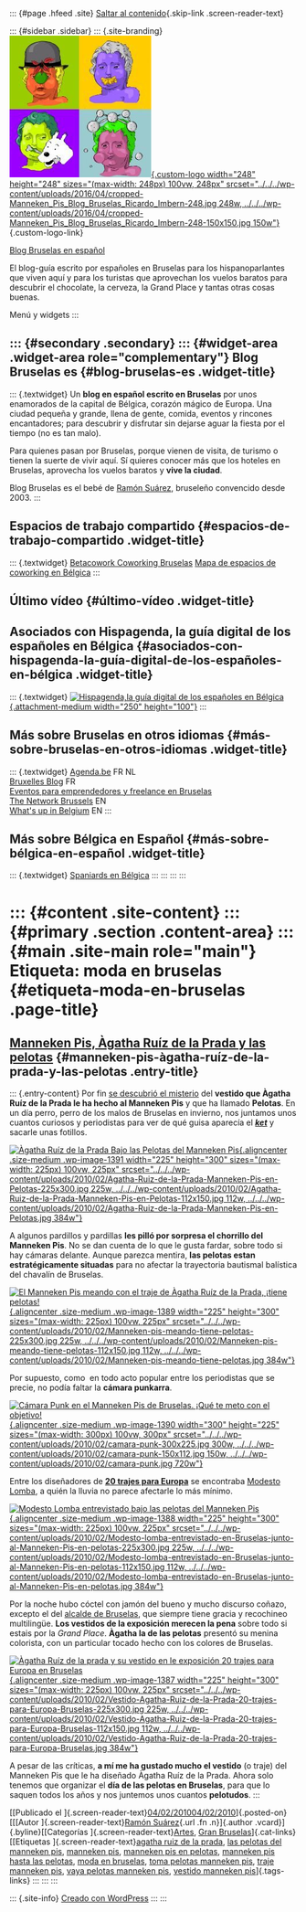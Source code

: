 ::: {#page .hfeed .site}
[Saltar al contenido](index.html#content){.skip-link
.screen-reader-text}

::: {#sidebar .sidebar}
::: {.site-branding}
[![](../../../wp-content/uploads/2016/04/cropped-Manneken_Pis_Blog_Bruselas_Ricardo_Imbern-248.jpg){.custom-logo
width="248" height="248" sizes="(max-width: 248px) 100vw, 248px"
srcset="../../../wp-content/uploads/2016/04/cropped-Manneken_Pis_Blog_Bruselas_Ricardo_Imbern-248.jpg 248w, ../../../wp-content/uploads/2016/04/cropped-Manneken_Pis_Blog_Bruselas_Ricardo_Imbern-248-150x150.jpg 150w"}](../../../index.html){.custom-logo-link}

[Blog Bruselas en español](../../../index.html)

El blog-guía escrito por españoles en Bruselas para los hispanoparlantes
que viven aquí y para los turistas que aprovechan los vuelos baratos
para descubrir el chocolate, la cerveza, la Grand Place y tantas otras
cosas buenas.

Menú y widgets
:::

::: {#secondary .secondary}
::: {#widget-area .widget-area role="complementary"}
Blog Bruselas es {#blog-bruselas-es .widget-title}
----------------

::: {.textwidget}
Un **blog en español escrito en Bruselas** por unos enamorados de la
capital de Bélgica, corazón mágico de Europa. Una ciudad pequeña y
grande, llena de gente, comida, eventos y rincones encantadores; para
descubrir y disfrutar sin dejarse aguar la fiesta por el tiempo (no es
tan malo).

Para quienes pasan por Bruselas, porque vienen de visita, de turismo o
tienen la suerte de vivir aquí. Sí quieres conocer más que los hoteles
en Bruselas, aprovecha los vuelos baratos y **vive la ciudad**.

Blog Bruselas es el bebé de [Ramón Suárez](http://www.ramonsuarez.com),
bruseleño convencido desde 2003.
:::

Espacios de trabajo compartido {#espacios-de-trabajo-compartido .widget-title}
------------------------------

::: {.textwidget}
[Betacowork Coworking Bruselas](http://www.betacowork.com) [Mapa de
espacios de coworking en Bélgica](http://coworkingbelgium.com)
:::

Último vídeo {#último-vídeo .widget-title}
------------

Asociados con Hispagenda, la guía digital de los españoles en Bélgica {#asociados-con-hispagenda-la-guía-digital-de-los-españoles-en-bélgica .widget-title}
---------------------------------------------------------------------

::: {.textwidget}
[![Hispagenda,la guía digital de los españoles en
Bélgica](../../../wp-content/uploads/2010/04/Hispagenda-250px.gif "Hispagenda, la guía digital de los españoles en Bélgica"){.attachment-medium
width="250" height="100"}](http://www.hispagenda.com)
:::

Más sobre Bruselas en otros idiomas {#más-sobre-bruselas-en-otros-idiomas .widget-title}
-----------------------------------

::: {.textwidget}
[Agenda.be](http://www.agenda.be) FR NL\
[Bruxelles Blog](http://www.bxlblog.be/) FR\
[Eventos para emprendedores y freelance en
Bruselas](http://www.betacowork.com/events/)\
[The Network
Brussels](http://groups.yahoo.com/group/TheNetworkBrussels/) EN\
[What\'s up in Belgium](http://www.whatsupin.be/) EN
:::

Más sobre Bélgica en Español {#más-sobre-bélgica-en-español .widget-title}
----------------------------

::: {.textwidget}
[Spaniards en Bélgica](http://www.spaniards.es/paises/belgica)
:::
:::
:::
:::

::: {#content .site-content}
::: {#primary .section .content-area}
::: {#main .site-main role="main"}
Etiqueta: moda en bruselas {#etiqueta-moda-en-bruselas .page-title}
==========================

[Manneken Pis, Àgatha Ruíz de la Prada y las pelotas](../../../index.html?p=1386) {#manneken-pis-àgatha-ruíz-de-la-prada-y-las-pelotas .entry-title}
---------------------------------------------------------------------------------

::: {.entry-content}
Por fin [se descubrió el
misterio](http://www.blogbruselas.com/2010/02/manneken-pis-en-pelotas-por-agatha-ruiz-de-la-prada.html "El chavalín de Bruselas ya está en pelotas y enseñando los kinder")
del **vestido que Àgatha Ruíz de la Prada le ha hecho al Manneken Pis**
y que ha llamado **Pelotas**. En un día perro, perro de los malos de
Bruselas en invierno, nos juntamos unos cuantos curiosos y periodistas
para ver de qué guisa aparecía el
**[*ket*](http://fr.wiktionary.org/wiki/ket "Ket significa chaval")** y
sacarle unas fotillos.

[![Àgatha Ruíz de la Prada Bajo las Pelotas del Manneken
Pis](../../../wp-content/uploads/2010/02/Agatha-Ruiz-de-la-Prada-Manneken-Pis-en-Pelotas-225x300.jpg "Àgatha Ruíz de la Prada Bajo las Pelotas del Manneken Pis"){.aligncenter
.size-medium .wp-image-1391 width="225" height="300"
sizes="(max-width: 225px) 100vw, 225px"
srcset="../../../wp-content/uploads/2010/02/Agatha-Ruiz-de-la-Prada-Manneken-Pis-en-Pelotas-225x300.jpg 225w, ../../../wp-content/uploads/2010/02/Agatha-Ruiz-de-la-Prada-Manneken-Pis-en-Pelotas-112x150.jpg 112w, ../../../wp-content/uploads/2010/02/Agatha-Ruiz-de-la-Prada-Manneken-Pis-en-Pelotas.jpg 384w"}](../../../wp-content/uploads/2010/02/Agatha-Ruiz-de-la-Prada-Manneken-Pis-en-Pelotas.jpg)

A algunos pardillos y pardillas **les pilló por sorpresa el chorrillo
del Manneken Pis**. No se dan cuenta de lo que le gusta fardar, sobre
todo si hay cámaras delante. Aunque parezca mentira, **las pelotas estan
estratégicamente situadas** para no afectar la trayectoria bautismal
balística del chavalín de Bruselas.

[![El Manneken Pis meando con el traje de Àgatha Ruíz de la Prada,
¡tiene
pelotas!](../../../wp-content/uploads/2010/02/Manneken-pis-meando-tiene-pelotas-225x300.jpg "El Manneken Pis meando con el traje de Àgatha Ruíz de la Prada, ¡tiene pelotas!"){.aligncenter
.size-medium .wp-image-1389 width="225" height="300"
sizes="(max-width: 225px) 100vw, 225px"
srcset="../../../wp-content/uploads/2010/02/Manneken-pis-meando-tiene-pelotas-225x300.jpg 225w, ../../../wp-content/uploads/2010/02/Manneken-pis-meando-tiene-pelotas-112x150.jpg 112w, ../../../wp-content/uploads/2010/02/Manneken-pis-meando-tiene-pelotas.jpg 384w"}](../../../wp-content/uploads/2010/02/Manneken-pis-meando-tiene-pelotas.jpg)

Por supuesto, como  en todo acto popular entre los periodistas que se
precie, no podía faltar la **cámara punkarra**.

[![Cámara Punk en el Manneken Pis de Bruselas. ¡Qué te meto con el
objetivo!](../../../wp-content/uploads/2010/02/camara-punk-300x225.jpg "Cámara Punk en el Manneken Pis de Bruselas"){.aligncenter
.size-medium .wp-image-1390 width="300" height="225"
sizes="(max-width: 300px) 100vw, 300px"
srcset="../../../wp-content/uploads/2010/02/camara-punk-300x225.jpg 300w, ../../../wp-content/uploads/2010/02/camara-punk-150x112.jpg 150w, ../../../wp-content/uploads/2010/02/camara-punk.jpg 720w"}](../../../wp-content/uploads/2010/02/camara-punk.jpg)

Entre los diseñadores de [**20 trajes para
Europa**](http://www.eu2010.es/es/documentosynoticias/noticias/trajesparaeuropa.html "Moda y literatura: 20 trajes para Europa")
se encontraba [Modesto
Lomba](http://www.hola.com/biografias/modesto-lomba/biografia/ "Modesto Lomba entrevistado a la sombra de las pelotas del Manneken Pis"),
a quién la lluvia no parece afectarle lo más mínimo.

[![Modesto Lomba entrevistado bajo las pelotas del Manneken
Pis](../../../wp-content/uploads/2010/02/Modesto-lomba-entrevistado-en-Bruselas-junto-al-Manneken-Pis-en-pelotas-225x300.jpg "Modesto Lomba entrevistado bajo las pelotas del Manneken Pis"){.aligncenter
.size-medium .wp-image-1388 width="225" height="300"
sizes="(max-width: 225px) 100vw, 225px"
srcset="../../../wp-content/uploads/2010/02/Modesto-lomba-entrevistado-en-Bruselas-junto-al-Manneken-Pis-en-pelotas-225x300.jpg 225w, ../../../wp-content/uploads/2010/02/Modesto-lomba-entrevistado-en-Bruselas-junto-al-Manneken-Pis-en-pelotas-112x150.jpg 112w, ../../../wp-content/uploads/2010/02/Modesto-lomba-entrevistado-en-Bruselas-junto-al-Manneken-Pis-en-pelotas.jpg 384w"}](../../../wp-content/uploads/2010/02/Modesto-lomba-entrevistado-en-Bruselas-junto-al-Manneken-Pis-en-pelotas.jpg)

Por la noche hubo cóctel con jamón del bueno y mucho discurso coñazo,
excepto el del [alcalde de
Bruselas](http://fr.wikipedia.org/wiki/Freddy_Thielemans "¿Quién es Freddy Thielemans?"),
que siempre tiene gracia y recochineo multilingüe. **Los vestidos de la
exposición merecen la pena** sobre todo si estais por la *Grand Place*.
**Àgatha la de las pelotas** presentó su menina colorista, con un
particular tocado hecho con los colores de Bruselas.

[![Àgatha Ruíz de la prada y su vestido en le exposición 20 trajes para
Europa en
Bruselas](../../../wp-content/uploads/2010/02/Vestido-Agatha-Ruiz-de-la-Prada-20-trajes-para-Europa-Bruselas-225x300.jpg "Àgatha Ruíz de la prada y su vestido en le exposición 20 trajes para Europa en Bruselas"){.aligncenter
.size-medium .wp-image-1387 width="225" height="300"
sizes="(max-width: 225px) 100vw, 225px"
srcset="../../../wp-content/uploads/2010/02/Vestido-Agatha-Ruiz-de-la-Prada-20-trajes-para-Europa-Bruselas-225x300.jpg 225w, ../../../wp-content/uploads/2010/02/Vestido-Agatha-Ruiz-de-la-Prada-20-trajes-para-Europa-Bruselas-112x150.jpg 112w, ../../../wp-content/uploads/2010/02/Vestido-Agatha-Ruiz-de-la-Prada-20-trajes-para-Europa-Bruselas.jpg 384w"}](../../../wp-content/uploads/2010/02/Vestido-Agatha-Ruiz-de-la-Prada-20-trajes-para-Europa-Bruselas.jpg)

A pesar de las críticas, **a mí me ha gustado mucho el vestido** (o
traje) del Manneken Pis que le ha diseñado Àgatha Ruíz de la Prada.
Ahora solo tenemos que organizar el **día de las pelotas en Bruselas**,
para que lo saquen todos los años y nos juntemos unos cuantos
**pelotudos**.
:::

[[Publicado el
]{.screen-reader-text}[04/02/201004/02/2010](../../../index.html?p=1386)]{.posted-on}[[[Autor
]{.screen-reader-text}[Ramón
Suárez](../../2010/04/30/index.html?author=2){.url .fn .n}]{.author
.vcard}]{.byline}[[Categorías
]{.screen-reader-text}[Artes](../../category/artes/index.html), [Gran
Bruselas](../../category/gran-bruselas/index.html)]{.cat-links}[[Etiquetas
]{.screen-reader-text}[agatha ruiz de la
prada](../agatha-ruiz-de-la-prada/index.html), [las pelotas del manneken
pis](../las-pelotas-del-manneken-pis/index.html), [manneken
pis](../manneken-pis/index.html), [manneken pis en
pelotas](../manneken-pis-en-pelotas/index.html), [manneken pis hasta las
pelotas](../manneken-pis-hasta-las-pelotas/index.html), [moda en
bruselas](index.html), [toma pelotas manneken
pis](../toma-pelotas-manneken-pis/index.html), [traje manneken
pis](../traje-manneken-pis/index.html), [vaya pelotas manneken
pis](../vaya-pelotas-manneken-pis/index.html), [vestido manneken
pis](../vestido-manneken-pis/index.html)]{.tags-links}
:::
:::
:::

::: {.site-info}
[Creado con WordPress](https://es.wordpress.org/)
:::
:::
